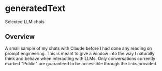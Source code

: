 # generatedText

Selected LLM chats

## Overview

A small sample of my chats with Claude before I had done any reading on prompt engineering. This is meant to give a window into the way I naturally think and behave when interacting with LLMs. Only conversations currently marked "Public" are guaranteed to be accessible through the links provided.
